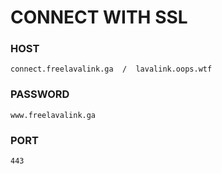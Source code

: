 # CONNECT WITH SSL

### HOST
```connect.freelavalink.ga  /  lavalink.oops.wtf ```

### PASSWORD
``` www.freelavalink.ga ```

### PORT
``` 443 ```
